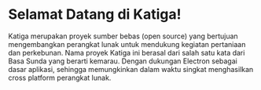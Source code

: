 Selamat Datang di Katiga!
=========================

Katiga merupakan proyek sumber bebas (open source) yang bertujuan mengembangkan perangkat lunak untuk mendukung kegiatan pertaniaan dan perkebunan. Nama proyek Katiga ini berasal dari salah satu kata dari Basa Sunda yang berarti kemarau. Dengan dukungan Electron sebagai dasar aplikasi, sehingga memungkinkan dalam waktu singkat menghasilkan cross platform perangkat lunak.
